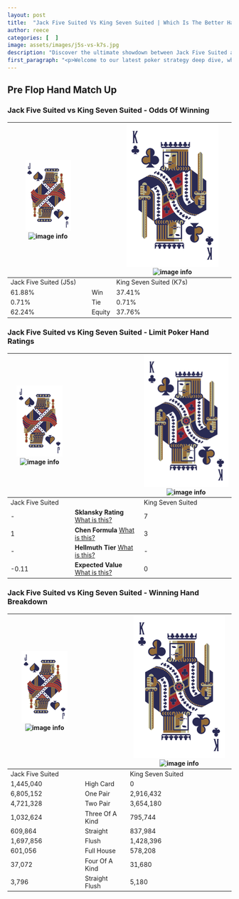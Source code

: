 ```yaml
---
layout: post
title:  "Jack Five Suited Vs King Seven Suited | Which Is The Better Hand In Poker? A Complete Guide"
author: reece
categories: [  ]
image: assets/images/j5s-vs-k7s.jpg
description: "Discover the ultimate showdown between Jack Five Suited and King Seven Suited in poker! Uncover the odds, strategies, and scenarios where one hand triumphs over the other. Get ready to up your poker game with this thrilling analysis."
first_paragraph: "<p>Welcome to our latest poker strategy deep dive, where we're pitting two distinct hands against each other in a high-stakes showdown: Jack Five Suited vs King Seven Suited.</p><p>In the dynamic world of poker, every decision counts, and knowing which hand holds the upper hand is key to your success at the table.</p><p>In this article, we'll dissect these two hands, explore the scenarios where one dominates the other, and equip you with the knowledge to make strategic choices that can tip the odds in your favor.</p><p>Get ready to unravel the intriguing dynamics of these poker hands and elevate your game to new heights.</p>"
---
```




[comment]: # (sp0)

## Pre Flop Hand Match Up

<div class="table hand-ratings" markdown="1"> 



### Jack Five Suited vs King Seven Suited - Odds Of Winning


    
| ![image info](assets/images/hand1/J.png) ![image info](assets/images/hand1/5s.png) |  | ![image info](assets/images/hand2/K.png) ![image info](assets/images/hand2/7s.png) |
| -------- | -------- | -------- |
| Jack Five Suited (J5s) |  | King Seven Suited (K7s) |
| 61.88% | Win | 37.41% |
| 0.71% | Tie | 0.71% |
| 62.24% | Equity | 37.76% |




[comment]: # (sp1)



### Jack Five Suited vs King Seven Suited - Limit Poker Hand Ratings


    
| ![image info](assets/images/hand1/J.png) ![image info](assets/images/hand1/5s.png) |  | ![image info](assets/images/hand2/K.png) ![image info](assets/images/hand2/7s.png) |
| -------- | -------- | -------- |
| Jack Five Suited |  | King Seven Suited |
| - | **Sklansky Rating** [What is this?](/sklansky-rating-explained) | 7 |
| 1 | **Chen Formula** [What is this?](/chen-formula-explained) | 3 |
| - | **Hellmuth Tier** [What is this?](/Hellmuth-tier-explained) | - |
| -0.11 | **Expected Value** [What is this?](/expected-value-explained) | 0 |




[comment]: # (sp2)



### Jack Five Suited vs King Seven Suited - Winning Hand Breakdown


    
| ![image info](assets/images/hand1/J.png) ![image info](assets/images/hand1/5s.png) |  | ![image info](assets/images/hand2/K.png) ![image info](assets/images/hand2/7s.png) |
| -------- | -------- | -------- |
| Jack Five Suited |  | King Seven Suited |
| 1,445,040 | High Card | 0 |
| 6,805,152 | One Pair | 2,916,432 |
| 4,721,328 | Two Pair | 3,654,180 |
| 1,032,624 | Three Of A Kind | 795,744 |
| 609,864 | Straight | 837,984 |
| 1,697,856 | Flush | 1,428,396 |
| 601,056 | Full House | 578,208 |
| 37,072 | Four Of A Kind | 31,680 |
| 3,796 | Straight Flush | 5,180 |




[comment]: # (sp3)



</div>

[comment]: # (sp4)



[comment]: # (sp5)

